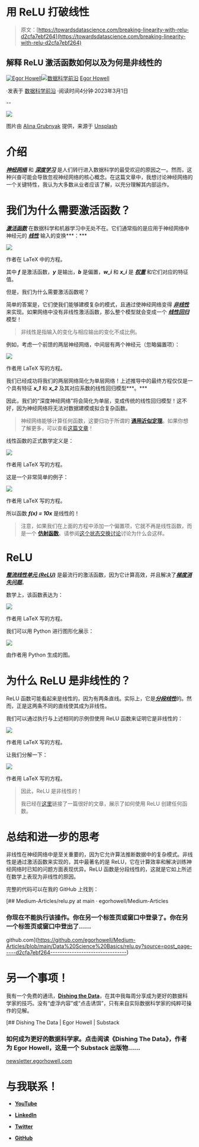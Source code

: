 # 用 ReLU 打破线性

> 原文：[https://towardsdatascience.com/breaking-linearity-with-relu-d2cfa7ebf264](https://towardsdatascience.com/breaking-linearity-with-relu-d2cfa7ebf264)

## 解释 ReLU 激活函数如何以及为何是非线性的

[](https://medium.com/@egorhowell?source=post_page-----d2cfa7ebf264--------------------------------)[![Egor Howell](../Images/1f796e828f1625440467d01dcc3e40cd.png)](https://medium.com/@egorhowell?source=post_page-----d2cfa7ebf264--------------------------------)[](https://towardsdatascience.com/?source=post_page-----d2cfa7ebf264--------------------------------)[![数据科学前沿](../Images/a6ff2676ffcc0c7aad8aaf1d79379785.png)](https://towardsdatascience.com/?source=post_page-----d2cfa7ebf264--------------------------------) [Egor Howell](https://medium.com/@egorhowell?source=post_page-----d2cfa7ebf264--------------------------------)

·发表于 [数据科学前沿](https://towardsdatascience.com/?source=post_page-----d2cfa7ebf264--------------------------------) ·阅读时间4分钟·2023年3月1日

--

![](../Images/e9eb0239dd7d7e0b58720e6193479978.png)

图片由 [Alina Grubnyak](https://unsplash.com/@alinnnaaaa?utm_source=medium&utm_medium=referral) 提供，来源于 [Unsplash](https://unsplash.com/?utm_source=medium&utm_medium=referral)

# 介绍

[***神经网络***](https://en.wikipedia.org/wiki/Artificial_neural_network) 和 [***深度学习***](https://en.wikipedia.org/wiki/Deep_learning) 是人们转行进入数据科学的最受欢迎的原因之一。然而，这种兴奋可能会导致忽视神经网络的核心概念。在这篇文章中，我想讨论神经网络的一个关键特性，我认为大多数从业者应该了解，以充分理解其内部运作。

# 我们为什么需要激活函数？

[***激活函数***](https://en.wikipedia.org/wiki/Activation_function) 在数据科学和机器学习中无处不在。它们通常指的是应用于神经网络中神经元的 [***线性***](https://en.wikipedia.org/wiki/Linear_equation) 输入的变换***：***

![](../Images/60e9f3aa07b7135e6c0eadb2b8a184ca.png)

作者在 LaTeX 中的方程。

其中 ***f*** 是激活函数，***y*** 是输出，***b*** 是偏置，***w_i*** 和 ***x_i*** 是 [***权重***](https://en.wikipedia.org/wiki/Weighting) 和它们对应的特征值。

但是，我们为什么需要激活函数呢？

简单的答案是，它们使我们能够建模复杂的模式，且通过使神经网络变得 [***非线性***](https://en.wikipedia.org/wiki/Nonlinear_system) 来实现。如果网络中没有非线性激活函数，那么整个模型就会变成一个 [***线性回归***](https://en.wikipedia.org/wiki/Linear_regression) 模型！

> 非线性是指输入的变化与相应输出的变化不成比例。

例如，考虑一个前馈的两层神经网络，中间层有两个神经元（忽略偏置项）：

![](../Images/7e743bf6079fe4879b43c69e4dc07d27.png)

作者用 LaTeX 写的方程。

我们已经成功将我们的两层网络简化为单层网络！上述推导中的最终方程仅仅是一个具有特征 ***x_1*** 和 ***x_2*** 及其对应系数的线性回归模型***。***

因此，我们的“深度神经网络”将会简化为单层，变成传统的线性回归模型！这不好，因为神经网络将无法对数据建模或拟合复杂函数。

> 神经网络能够计算任何函数，这要归功于所谓的 [**通用近似定理**](https://en.wikipedia.org/wiki/Universal_approximation_theorem)。如果你想了解更多，可以查看[这篇文章](http://mcneela.github.io/machine_learning/2017/03/21/Universal-Approximation-Theorem.html)！

线性函数的正式数学定义是：

![](../Images/5ff20f8ab0a88e38e57c203934156124.png)

作者用 LaTeX 写的方程。

这是一个非常简单的例子：

![](../Images/56782595607096e97dd3459e60dcc2a3.png)

作者用 LaTeX 写的方程。

所以函数 ***f(x) = 10x*** 是线性的！

> 注意，如果我们在上面的方程中添加一个偏置项，它就不再是线性函数，而是一个 [**仿射函数**](https://en.wikipedia.org/wiki/Affine_transformation)。请参阅[这个状态交换讨论](https://math.stackexchange.com/questions/275310/what-is-the-difference-between-linear-and-affine-function)讨论为什么会这样。

# ReLU

[***整流线性单元 (ReLU)***](https://en.wikipedia.org/wiki/Rectifier_%28neural_networks%29) 是最流行的激活函数，因为它计算高效，并且解决了[***梯度消失问题***](https://en.wikipedia.org/wiki/Vanishing_gradient_problem)。

数学上，该函数表达为：

![](../Images/de16e655145b6cd29f0b6efa2cacdf22.png)

作者用 LaTeX 写的方程。

我们可以用 Python 进行图形化展示：

![](../Images/0adbc408b3159c3e3806b4ed21036aab.png)

由作者用 Python 生成的图。

# 为什么 ReLU 是非线性的？

ReLU 函数可能看起来是线性的，因为有两条直线。实际上，它是[***分段线性***](https://en.wikipedia.org/wiki/Piecewise_linear_function)的。然而，正是这两条不同的直线使其成为非线性。

我们可以通过执行与上述相同的示例但使用 ReLU 函数来证明它是非线性的：

![](../Images/b661a3f776feedd95e1badcbbf009673.png)

作者用 LaTeX 写的方程。

让我们分解一下：

![](../Images/5856308135b9c0d14654e9cd613b35c6.png)

作者用 LaTeX 写的方程。

> 因此，ReLU 是非线性的！
> 
> 我已经在[这里](https://www.linkedin.com/pulse/rectified-linear-unit-non-linear-mukesh-manral/?trk=pulse-article_more-articles_related-content-card)链接了一篇很好的文章，展示了如何使用 ReLU 创建任何函数。

# 总结和进一步的思考

非线性在神经网络中是至关重要的，因为它允许算法推断数据中的复杂模式。非线性是通过激活函数来实现的，其中最著名的是 ReLU，它在计算效率和解决训练神经网络时已知的问题方面表现优异。ReLU 函数是分段线性的，这就是它如上所述在数学上表现为非线性的原因。

完整的代码可以在我的 GitHub 上找到：

[](https://github.com/egorhowell/Medium-Articles/blob/main/Data%20Science%20Basics/relu.py?source=post_page-----d2cfa7ebf264--------------------------------) [## Medium-Articles/relu.py at main · egorhowell/Medium-Articles

### 你现在不能执行该操作。你在另一个标签页或窗口中登录了。你在另一个标签页或窗口中登出了……

github.com](https://github.com/egorhowell/Medium-Articles/blob/main/Data%20Science%20Basics/relu.py?source=post_page-----d2cfa7ebf264--------------------------------)

# 另一个事项！

我有一个免费的通讯，[**Dishing the Data**](https://dishingthedata.substack.com/)，在其中我每周分享成为更好的数据科学家的技巧。没有“虚浮内容”或“点击诱饵”，只有来自实际数据科学家的纯粹可操作的见解。

[](https://newsletter.egorhowell.com/?source=post_page-----d2cfa7ebf264--------------------------------) [## Dishing The Data | Egor Howell | Substack

### 如何成为更好的数据科学家。点击阅读《Dishing The Data》，作者为 Egor Howell，这是一个 Substack 出版物……

[newsletter.egorhowell.com](https://newsletter.egorhowell.com/?source=post_page-----d2cfa7ebf264--------------------------------)

# 与我联系！

+   [**YouTube**](https://www.youtube.com/@egorhowell)

+   [**LinkedIn**](https://www.linkedin.com/in/egor-howell-092a721b3/)

+   [**Twitter**](https://twitter.com/EgorHowell)

+   [**GitHub**](https://github.com/egorhowell)
